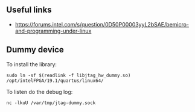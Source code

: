 
## Useful links

  * https://forums.intel.com/s/question/0D50P00003yyL2bSAE/bemicro-and-programming-under-linux

## Dummy device

To install the library:

```
sudo ln -sf $(readlink -f libjtag_hw_dummy.so) /opt/intelFPGA/19.1/quartus/linux64/
```

To listen do the debug log:

```
nc -lkuU /var/tmp/jtag-dummy.sock
```